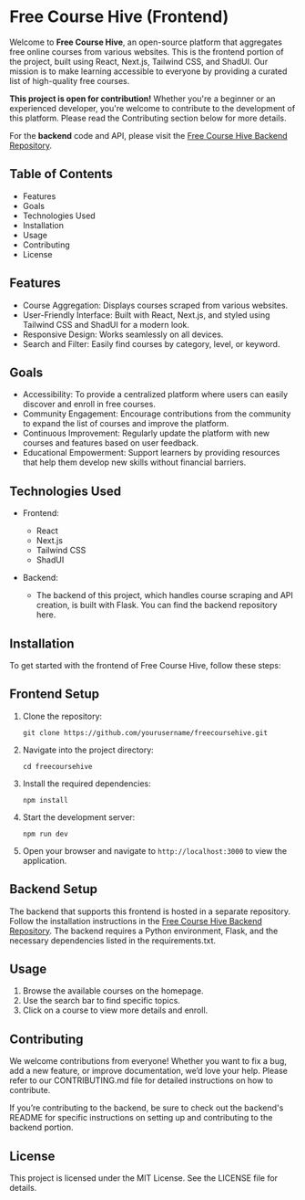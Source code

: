 # Free Course Hive (Frontend)

Welcome to **Free Course Hive**, an open-source platform that aggregates free online courses from various websites. This is the frontend portion of the project, built using React, Next.js, Tailwind CSS, and ShadUI. Our mission is to make learning accessible to everyone by providing a curated list of high-quality free courses.

**This project is open for contribution!** Whether you're a beginner or an experienced developer, you're welcome to contribute to the development of this platform. Please read the Contributing section below for more details.

For the **backend** code and API, please visit the [Free Course Hive Backend Repository](https://pages.github.com/).


## Table of Contents

- Features
- Goals
- Technologies Used
- Installation
- Usage
- Contributing
- License
  

## Features

- Course Aggregation: Displays courses scraped from various websites.
- User-Friendly Interface: Built with React, Next.js, and styled using Tailwind CSS and ShadUI for a modern look.
- Responsive Design: Works seamlessly on all devices.
- Search and Filter: Easily find courses by category, level, or keyword.


## Goals

- Accessibility: To provide a centralized platform where users can easily discover and enroll in free courses.
- Community Engagement: Encourage contributions from the community to expand the list of courses and improve the platform.
- Continuous Improvement: Regularly update the platform with new courses and features based on user feedback.
- Educational Empowerment: Support learners by providing resources that help them develop new skills without financial barriers.


## Technologies Used

- Frontend:
  - React
  - Next.js
  - Tailwind CSS
  - ShadUI
 
- Backend:
  - The backend of this project, which handles course scraping and API creation, is built with Flask. You can find the backend repository here.
 

## Installation

To get started with the frontend of Free Course Hive, follow these steps:


## Frontend Setup

1. Clone the repository:
   
   ```
   git clone https://github.com/yourusername/freecoursehive.git
   ```
   
2. Navigate into the project directory:

   ```
   cd freecoursehive
   ```

3. Install the required dependencies:

    ```
    npm install
    ```

4. Start the development server:

   ```
   npm run dev
   ```

5. Open your browser and navigate to `http://localhost:3000` to view the application.



## Backend Setup

The backend that supports this frontend is hosted in a separate repository. Follow the installation instructions in the [Free Course Hive Backend Repository](https://pages.github.com/). The backend requires a Python environment, Flask, and the necessary dependencies listed in the requirements.txt.


## Usage

1. Browse the available courses on the homepage.
2. Use the search bar to find specific topics.
3. Click on a course to view more details and enroll.


## Contributing

We welcome contributions from everyone! Whether you want to fix a bug, add a new feature, or improve documentation, we’d love your help. Please refer to our CONTRIBUTING.md file for detailed instructions on how to contribute.

If you’re contributing to the backend, be sure to check out the backend's README for specific instructions on setting up and contributing to the backend portion.


## License

This project is licensed under the MIT License. See the LICENSE file for details.


